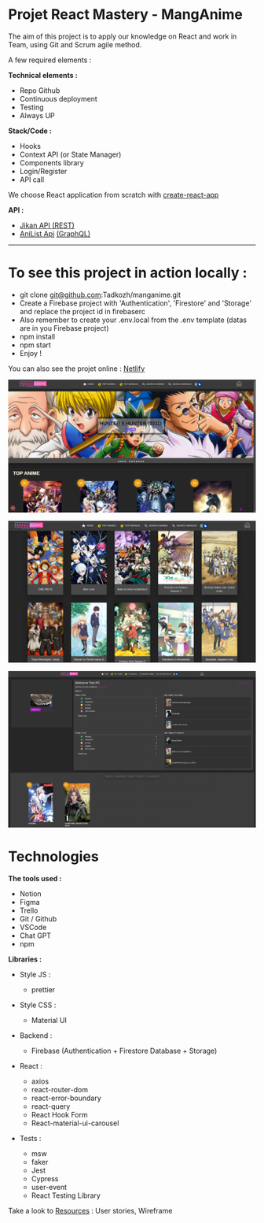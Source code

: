 # Projet React Mastery - MangAnime

The aim of this project is to apply our knowledge on React and work in Team, using Git and Scrum agile method.

A few required elements :

**Technical elements :**

- Repo Github
- Continuous deployment
- Testing
- Always UP

**Stack/Code :**

- Hooks
- Context API (or State Manager)
- Components library
- Login/Register
- API call

We choose React application from scratch with [create-react-app](https://create-react-app.dev/)

**API :**

- [Jikan API (REST)](https://docs.api.jikan.moe/)
- [AniList Api](https://anilist.co/) [(GraphQL)](https://anilist.co/graphiql)

---

# To see this project in action locally :

- git clone git@github.com:Tadkozh/manganime.git
- Create a Firebase project with 'Authentication', 'Firestore' and 'Storage' and replace the project id in firebaserc
- Also remember to create your .env.local from the .env template (datas are in you Firebase project)
- npm install
- npm start
- Enjoy !

You can also see the projet online : [Netlify](https://benevolent-starship-f077f3.netlify.app/)

![MangAnime Home](public/smallpreview.png)

![MangAnime Grids](public/preview.png)

![MangAnime Profile](public/previewprofile.png)

# Technologies

**The tools used :**

- Notion
- Figma
- Trello
- Git / Github
- VSCode
- Chat GPT
- npm

**Libraries :**

- Style JS :

  - prettier

- Style CSS :

  - Material UI

- Backend :

  - Firebase (Authentication + Firestore Database + Storage)

- React :

  - axios
  - react-router-dom
  - react-error-boundary
  - react-query
  - React Hook Form
  - React-material-ui-carousel

- Tests :
  - msw
  - faker
  - Jest
  - Cypress
  - user-event
  - React Testing Library

Take a look to [Resources](https://github.com/Tadkozh/manganime/tree/dev/ressources) : User stories, Wireframe

